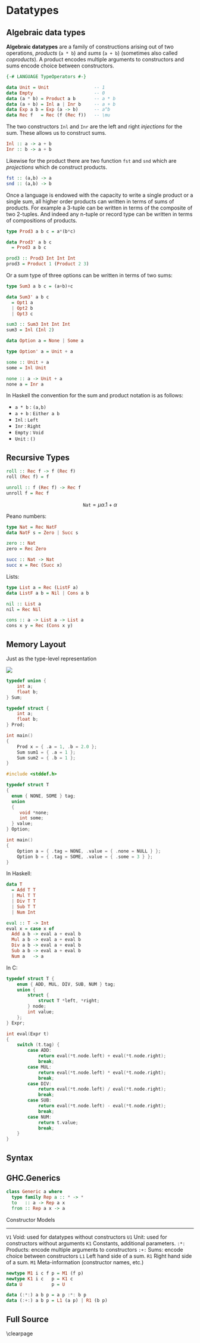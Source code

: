 <p class="halfbreak">
</p>

Datatypes
=========

Algebraic data types
--------------------

**Algebraic datatypes** are a family of constructions arising out of two
operations, *products* (``a * b``) and *sums* (``a + b``) (sometimes also called
*coproducts*). A product encodes multiple arguments to constructors and sums
encode choice between constructors.

```haskell
{-# LANGUAGE TypeOperators #-}

data Unit = Unit                 -- 1
data Empty                       -- 0
data (a * b) = Product a b       -- a * b
data (a + b) = Inl a | Inr b     -- a + b
data Exp a b = Exp (a -> b)      -- a^b
data Rec f   = Rec (f (Rec f))   -- \mu
```

The two constructors ``Inl`` and ``Inr`` are the left and right *injections* for
the sum. These allows us to construct sums.

```haskell
Inl :: a -> a + b
Inr :: b -> a + b
```

Likewise for the product there are two function ``fst`` and ``snd`` which are
*projections* which de construct products.

```haskell
fst :: (a,b) -> a
snd :: (a,b) -> b
```

Once a language is endowed with the capacity to write a single product or a
single sum, all higher order products can written in terms of sums of products.
For example a 3-tuple can be written in terms of the composite of two 2-tuples.
And indeed any n-tuple or record type can be written in terms of compositions of
products.

```haskell
type Prod3 a b c = a*(b*c)

data Prod3' a b c
  = Prod3 a b c

prod3 :: Prod3 Int Int Int
prod3 = Product 1 (Product 2 3)
```

Or a sum type of three options can be written in terms of two sums:

```haskell
type Sum3 a b c = (a+b)+c

data Sum3' a b c
  = Opt1 a
  | Opt2 b
  | Opt3 c

sum3 :: Sum3 Int Int Int
sum3 = Inl (Inl 2)
```

```haskell
data Option a = None | Some a
```

```haskell
type Option' a = Unit + a

some :: Unit + a
some = Inl Unit

none :: a -> Unit + a
none a = Inr a
```

In Haskell the convention for the sum and product notation is as follows:

* ``a * b`` : ``(a,b)``
* ``a + b`` : ``Either a b``
* ``Inl``   : ``Left``
* ``Inr``   : ``Right``
* ``Empty`` : ``Void``
* ``Unit`` : ``()``

Recursive Types
---------------


```haskell
roll :: Rec f -> f (Rec f)
roll (Rec f) = f

unroll :: f (Rec f) -> Rec f
unroll f = Rec f
```

$$
\mathtt{Nat} = \mu \alpha. 1 + \alpha
$$

Peano numbers:

```haskell
type Nat = Rec NatF
data NatF s = Zero | Succ s

zero :: Nat
zero = Rec Zero

succ :: Nat -> Nat
succ x = Rec (Succ x)
```

Lists:

```haskell
type List a = Rec (ListF a)
data ListF a b = Nil | Cons a b

nil :: List a
nil = Rec Nil

cons :: a -> List a -> List a
cons x y = Rec (Cons x y)
```

Memory Layout
-------------

Just as the type-level representation 

![](img/memory_layout.png)

```cpp
typedef union {
    int a;
    float b;
} Sum;

typedef struct {
    int a;
    float b;
} Prod;
```

```cpp
int main()
{
    Prod x = { .a = 1, .b = 2.0 };
    Sum sum1 = { .a = 1 };
    Sum sum2 = { .b = 1 }; 
}
```

```cpp
#include <stddef.h>

typedef struct T
{
  enum { NONE, SOME } tag;
  union
  {
     void *none;
     int some;
  } value;
} Option;
```

```cpp
int main()
{
    Option a = { .tag = NONE, .value = { .none = NULL } };
    Option b = { .tag = SOME, .value = { .some = 3 } };
}
```

In Haskell:

```haskell
data T
  = Add T T
  | Mul T T
  | Div T T
  | Sub T T
  | Num Int

eval :: T -> Int
eval x = case x of
  Add a b -> eval a + eval b
  Mul a b -> eval a + eval b
  Div a b -> eval a + eval b
  Sub a b -> eval a + eval b
  Num a   -> a
```

In C:

```cpp
typedef struct T {
    enum { ADD, MUL, DIV, SUB, NUM } tag;
    union {
        struct {
            struct T *left, *right;
        } node;
        int value;
    };
} Expr;

int eval(Expr t)
{
    switch (t.tag) {
        case ADD:
            return eval(*t.node.left) + eval(*t.node.right);
            break;
        case MUL:
            return eval(*t.node.left) * eval(*t.node.right);
            break;
        case DIV:
            return eval(*t.node.left) / eval(*t.node.right);
            break;
        case SUB:
            return eval(*t.node.left) - eval(*t.node.right);
            break;
        case NUM:
            return t.value;
            break;
    }
}
```

Syntax
------

GHC.Generics
------------

```haskell
class Generic a where
  type family Rep a :: * -> *
  to   :: a -> Rep a x
  from :: Rep a x -> a
```

Constructor  Models
-----------  -------
``V1``       Void: used for datatypes without constructors
``U1``       Unit: used for constructors without arguments
``K1``       Constants, additional parameters.
``:*:``      Products: encode multiple arguments to constructors
``:+:``      Sums: encode choice between constructors
``L1``       Left hand side of a sum.
``R1``       Right hand side of a sum.
``M1``       Meta-information (constructor names, etc.)

```haskell
newtype M1 i c f p = M1 (f p)
newtype K1 i c   p = K1 c
data U           p = U
```

```haskell
data (:*:) a b p = a p :*: b p
data (:+:) a b p = L1 (a p) | R1 (b p)
```

Full Source
-----------

\clearpage

